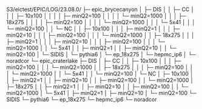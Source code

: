 S3/eictest/EPIC/LOG/23.08.0/
├─ epic_brycecanyon
│  ├─ DIS
│  │  ├─ CC
│  │  │  ├─ 10x100
│  │  │  │  ├─ minQ2=100
│  │  │  │  └─ minQ2=1000
│  │  │  ├─ 18x275
│  │  │  │  ├─ minQ2=100
│  │  │  │  └─ minQ2=1000
│  │  │  └─ 5x41
│  │  │     └─ minQ2=100
│  │  └─ NC
│  │     ├─ 10x100
│  │     │  ├─ minQ2=1
│  │     │  ├─ minQ2=10
│  │     │  ├─ minQ2=100
│  │     │  └─ minQ2=1000
│  │     ├─ 18x275
│  │     │  ├─ minQ2=1
│  │     │  ├─ minQ2=10
│  │     │  ├─ minQ2=100
│  │     │  └─ minQ2=1000
│  │     └─ 5x41
│  │        ├─ minQ2=1
│  │        ├─ minQ2=10
│  │        └─ minQ2=100
│  └─ SIDIS
│     └─ pythia6
│        └─ ep_18x275
│           └─ hepmc_ip6
│              └─ noradcor
└─ epic_craterlake
   ├─ DIS
   │  ├─ CC
   │  │  ├─ 10x100
   │  │  │  ├─ minQ2=100
   │  │  │  └─ minQ2=1000
   │  │  ├─ 18x275
   │  │  │  ├─ minQ2=100
   │  │  │  └─ minQ2=1000
   │  │  └─ 5x41
   │  │     └─ minQ2=100
   │  └─ NC
   │     ├─ 10x100
   │     │  ├─ minQ2=1
   │     │  ├─ minQ2=10
   │     │  ├─ minQ2=100
   │     │  └─ minQ2=1000
   │     ├─ 18x275
   │     │  ├─ minQ2=1
   │     │  ├─ minQ2=10
   │     │  ├─ minQ2=100
   │     │  └─ minQ2=1000
   │     └─ 5x41
   │        ├─ minQ2=1
   │        ├─ minQ2=10
   │        └─ minQ2=100
   └─ SIDIS
      └─ pythia6
         └─ ep_18x275
            └─ hepmc_ip6
               └─ noradcor
